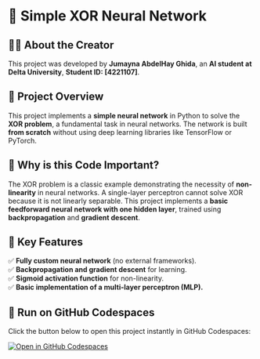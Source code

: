 # 🧠 Simple XOR Neural Network  

## 👨‍💻 About the Creator  
This project was developed by **Jumayna AbdelHay Ghida**, an **AI student at Delta University**, **Student ID: [4221107]**.

## 📌 Project Overview  
This project implements a **simple neural network** in Python to solve the **XOR problem**, a fundamental task in neural networks. The network is built **from scratch** without using deep learning libraries like TensorFlow or PyTorch.  

## 📌 Why is this Code Important?  
The XOR problem is a classic example demonstrating the necessity of **non-linearity** in neural networks. A single-layer perceptron cannot solve XOR because it is not linearly separable. This project implements a **basic feedforward neural network with one hidden layer**, trained using **backpropagation** and **gradient descent**.  

## 🔹 Key Features  
✅ **Fully custom neural network** (no external frameworks).  
✅ **Backpropagation and gradient descent** for learning.  
✅ **Sigmoid activation function** for non-linearity.  
✅ **Basic implementation of a multi-layer perceptron (MLP).**  

## 🚀 Run on GitHub Codespaces  

Click the button below to open this project instantly in GitHub Codespaces:  

[![Open in GitHub Codespaces](https://github.com/codespaces/badge.svg)](https://github.com/codespaces/new?repo=JumaynaGhida/XOR-Neural-Net)
